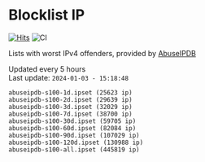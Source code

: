 # Blocklist IP

[![Hits](https://hits.seeyoufarm.com/api/count/incr/badge.svg?url=https%3A%2F%2Fgithub.com%2Fborestad%2Fblocklist-ip%2F&count_bg=%2379C83D&title_bg=%23555555&icon=&icon_color=%23E7E7E7&title=hits&edge_flat=false)](https://hits.seeyoufarm.com)  ![CI](https://img.shields.io/github/workflow/status/borestad/blocklist-ip/CI?style=flat-square)

Lists with worst IPv4 offenders, provided by [AbuseIPDB](https://www.abuseipdb.com/)

<!-- FOOTER-PLACEHOLDER -->
Updated every 5 hours<br>
Last update: `2024-01-03 - 15:18:48`
```
abuseipdb-s100-1d.ipset (25623 ip)
abuseipdb-s100-2d.ipset (29639 ip)
abuseipdb-s100-3d.ipset (32029 ip)
abuseipdb-s100-7d.ipset (38700 ip)
abuseipdb-s100-30d.ipset (59705 ip)
abuseipdb-s100-60d.ipset (82084 ip)
abuseipdb-s100-90d.ipset (107029 ip)
abuseipdb-s100-120d.ipset (130988 ip)
abuseipdb-s100-all.ipset (445819 ip)
```
